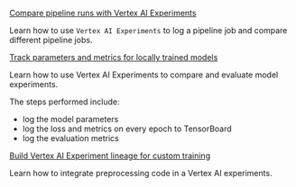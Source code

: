 
[Compare pipeline runs with Vertex AI Experiments](official/experiments/comparing_pipeline_runs.ipynb)

Learn how to use `Vertex AI Experiments` to log a pipeline job and compare different pipeline jobs.



[Track parameters and metrics for locally trained models](official/experiments/comparing_local_trained_models.ipynb)

Learn how to use Vertex AI Experiments to compare and evaluate model experiments.

The steps performed include:

- log the model parameters
- log the loss and metrics on every epoch to TensorBoard
- log the evaluation metrics


[Build Vertex AI Experiment lineage for custom training](official/experiments/build_model_experimentation_lineage_with_prebuild_code.ipynb)

Learn how to integrate preprocessing code in a Vertex AI experiments.



